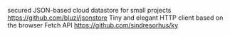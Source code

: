 secured JSON-based cloud datastore for small projects https://github.com/bluzi/jsonstore
Tiny and elegant HTTP client based on the browser Fetch API https://github.com/sindresorhus/ky
